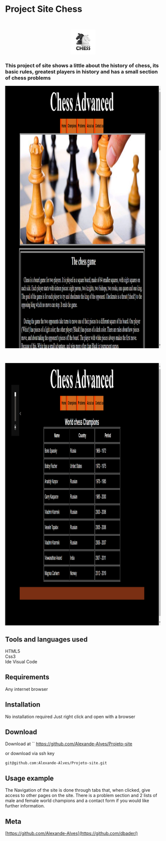 
# Project Site Chess
<br />
<p align="center">
  <a href="https://github.com/alexanderritik/Best-README-Template">
    <img src="logo.jpg" alt="Logo" width="80" height="80">
  </a>
  <h3>
  <p align="center">


This project of site shows a little about the history of chess, its basic rules, greatest players in history and has a small section of chess problems </p>
</p>
</h3>
<p align="center">
    <img src="chess1.png" alt="Logo" width="1050" height="850">
</p>
<br>
<p align="center">
    <img src="image.png" alt="Logo" width="1050" height="850">
</p>

## Tools and languages ​​used

HTML5<br>
Css3<br>
Ide Visual Code



## Requirements

Any  internet browser 


## Installation


No installation required
 Just right click and open with a browser


## Download

Download at
``
https://github.com/Alexande-Alves/Projeto-site

or download via ssh key
```
git@github.com:Alexande-Alves/Projeto-site.git
```

## Usage example

The Navigation of the site is done through tabs that, when clicked, give access to other pages on the site.
  There is a problem section and 2 lists of male and female world champions and a contact form if you would like further information.


## Meta


[https://github.com/Alexande-Alves](https://github.com/dbader/)

[swift-image]:https://img.shields.io/badge/swift-3.0-orange.svg
[swift-url]: https://swift.org/
[license-image]: https://img.shields.io/badge/License-MIT-blue.svg
[license-url]: LICENSE
[travis-image]: https://img.shields.io/travis/dbader/node-datadog-metrics/master.svg?style=flat-square
[travis-url]: https://travis-ci.org/dbader/node-datadog-metrics
[codebeat-image]: https://codebeat.co/badges/c19b47ea-2f9d-45df-8458-b2d952fe9dad
[codebeat-url]: https://codebeat.co/projects/github-com-vsouza-awesomeios-com
